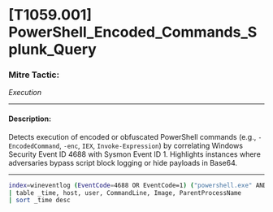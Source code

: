 # [T1059.001] PowerShell_Encoded_Commands_Splunk_Query

### Mitre Tactic:  
*Execution*

---

#### Description:  
Detects execution of encoded or obfuscated PowerShell commands (e.g., `-EncodedCommand`, `-enc`, `IEX`, `Invoke-Expression`) by correlating Windows Security Event ID 4688 with Sysmon Event ID 1. Highlights instances where adversaries bypass script block logging or hide payloads in Base64.

---

```bash
index=wineventlog (EventCode=4688 OR EventCode=1) ("powershell.exe" AND ("-EncodedCommand" OR "-enc" OR "IEX" OR "Invoke-Expression"))
| table _time, host, user, CommandLine, Image, ParentProcessName
| sort _time desc
```
